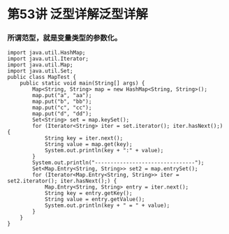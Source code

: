 # 第53讲 泛型详解泛型详解

### 所谓范型，就是变量类型的参数化。

    import java.util.HashMap;
    import java.util.Iterator;
    import java.util.Map;
    import java.util.Set;
    public class MapTest {
    	public static void main(String[] args) {
    		Map<String, String> map = new HashMap<String, String>();
    		map.put("a", "aa");
    		map.put("b", "bb");
    		map.put("c", "cc");
    		map.put("d", "dd");
    		Set<String> set = map.keySet();
    		for (Iterator<String> iter = set.iterator(); iter.hasNext();) {
    			String key = iter.next();
    			String value = map.get(key);
    			System.out.println(key + ":" + value);
    		}
    		System.out.println("--------------------------------");
    		Set<Map.Entry<String, String>> set2 = map.entrySet();
    		for (Iterator<Map.Entry<String, String>> iter = set2.iterator(); iter.hasNext();) {
    			Map.Entry<String, String> entry = iter.next();
    			String key = entry.getKey();
    			String value = entry.getValue();
    			System.out.println(key + " = " + value);
    		}
    	}
    }
